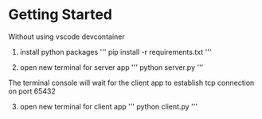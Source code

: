 # Getting Started

Without using vscode devcontainer

1. install python packages
'''
pip install -r requirements.txt
'''

2. open new terminal for server app
'''
python server.py
'''

The terminal console will wait for the client app to establish tcp connection on port 65432

3. open new terminal for client app
'''
python client.py
'''
